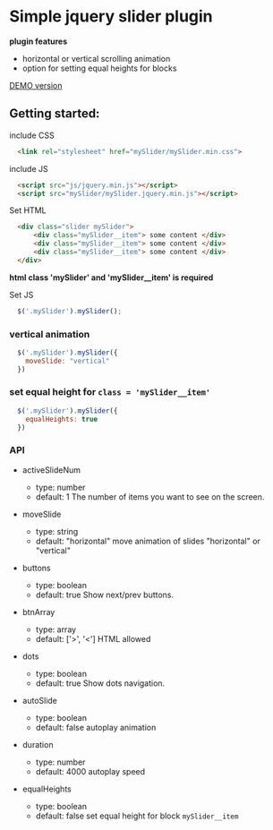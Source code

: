 # Simple jquery slider plugin

__plugin features__
  * horizontal or vertical scrolling animation
  * option for setting equal heights for blocks
  
[DEMO version](https://denisseroshtan.github.io/myslider.github.io/)

## Getting started:
include CSS
  ```html
    <link rel="stylesheet" href="mySlider/mySlider.min.css">
  ```
include JS
  ```html
    <script src="js/jquery.min.js"></script>
    <script src="mySlider/mySlider.jquery.min.js"></script>
  ```
  
Set HTML  
  ``` html
    <div class="slider mySlider">
        <div class="mySlider__item"> some content </div>
        <div class="mySlider__item"> some content </div>
        <div class="mySlider__item"> some content </div>
    </div>
  ```
  __html class 'mySlider' and 'mySlider__item' is required__
  
Set JS  
  ```js
    $('.mySlider').mySlider();
  ```  
  
  
### vertical animation
  ```js
    $('.mySlider').mySlider({
      moveSlide: "vertical"
    })
  ```
  
### set equal height for `class = 'mySlider__item'`
  ```js
    $('.mySlider').mySlider({
      equalHeights: true
    })
  ```  
  
### API    
  * activeSlideNum
    * type: number
    * default: 1
  The number of items you want to see on the screen.  
  
  * moveSlide
    * type: string
    * default: "horizontal"
  move animation of slides "horizontal" or "vertical"
  
  * buttons
    * type: boolean
    * default: true
  Show next/prev buttons.
  
  * btnArray
    * type: array
    * default: ['>', '<']
  HTML allowed
  
  * dots
    * type: boolean
    * default: true
  Show dots navigation.
  
  * autoSlide
    * type: boolean
    * default: false
  autoplay animation
  
  * duration
    * type: number
    * default: 4000
  autoplay speed
  
  * equalHeights
    * type: boolean
    * default: false
  set equal height for block `mySlider__item`
  
    
  